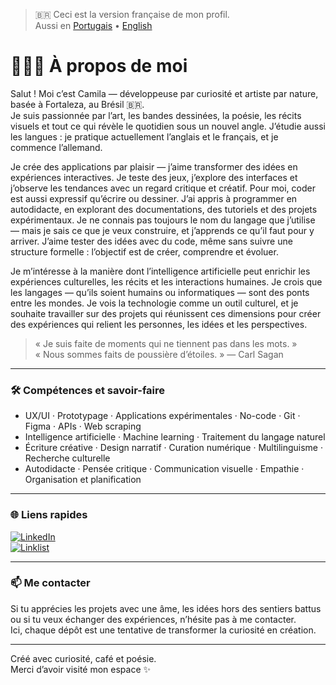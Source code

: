 > 🇧🇷 Ceci est la version française de mon profil.  
> Aussi en [Portugais](community/CamilaSantino.md) • [English](community/CamilaSantino.eng.md)

# 👩🏾‍💻 À propos de moi

Salut ! Moi c’est Camila — développeuse par curiosité et artiste par nature, basée à Fortaleza, au Brésil 🇧🇷.  
Je suis passionnée par l’art, les bandes dessinées, la poésie, les récits visuels et tout ce qui révèle le quotidien sous un nouvel angle. J’étudie aussi les langues : je pratique actuellement l’anglais et le français, et je commence l’allemand.

Je crée des applications par plaisir — j’aime transformer des idées en expériences interactives. Je teste des jeux, j’explore des interfaces et j’observe les tendances avec un regard critique et créatif. Pour moi, coder est aussi expressif qu’écrire ou dessiner. J’ai appris à programmer en autodidacte, en explorant des documentations, des tutoriels et des projets expérimentaux. Je ne connais pas toujours le nom du langage que j’utilise — mais je sais ce que je veux construire, et j’apprends ce qu’il faut pour y arriver. J’aime tester des idées avec du code, même sans suivre une structure formelle : l’objectif est de créer, comprendre et évoluer.

Je m’intéresse à la manière dont l’intelligence artificielle peut enrichir les expériences culturelles, les récits et les interactions humaines. Je crois que les langages — qu’ils soient humains ou informatiques — sont des ponts entre les mondes. Je vois la technologie comme un outil culturel, et je souhaite travailler sur des projets qui réunissent ces dimensions pour créer des expériences qui relient les personnes, les idées et les perspectives.

> « Je suis faite de moments qui ne tiennent pas dans les mots. »  
> « Nous sommes faits de poussière d’étoiles. » — Carl Sagan

---

### 🛠️ Compétences et savoir-faire

- UX/UI · Prototypage · Applications expérimentales · No-code · Git · Figma · APIs · Web scraping  
- Intelligence artificielle · Machine learning · Traitement du langage naturel  
- Écriture créative · Design narratif · Curation numérique · Multilinguisme · Recherche culturelle  
- Autodidacte · Pensée critique · Communication visuelle · Empathie · Organisation et planification

---

### 🌐 Liens rapides

[![LinkedIn](https://img.shields.io/badge/LinkedIn-Camila%20Santino-blue?logo=linkedin)](https://www.linkedin.com/in/camilasantino)  
[![Linklist](https://img.shields.io/badge/Linklist.bio-camila__santino-9cf?logo=linktree)](https://linklist.bio/camila_santino)

---

### 📫 Me contacter

Si tu apprécies les projets avec une âme, les idées hors des sentiers battus ou si tu veux échanger des expériences, n’hésite pas à me contacter.  
Ici, chaque dépôt est une tentative de transformer la curiosité en création.

---

Créé avec curiosité, café et poésie.  
Merci d’avoir visité mon espace ✨
